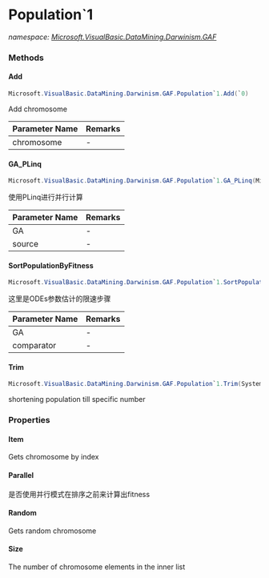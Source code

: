﻿# Population`1
_namespace: [Microsoft.VisualBasic.DataMining.Darwinism.GAF](./index.md)_





### Methods

#### Add
```csharp
Microsoft.VisualBasic.DataMining.Darwinism.GAF.Population`1.Add(`0)
```
Add chromosome

|Parameter Name|Remarks|
|--------------|-------|
|chromosome|-|


#### GA_PLinq
```csharp
Microsoft.VisualBasic.DataMining.Darwinism.GAF.Population`1.GA_PLinq(Microsoft.VisualBasic.DataMining.Darwinism.GAF.GeneticAlgorithm{`0},Microsoft.VisualBasic.ComponentModel.DataSourceModel.NamedValue{`0}[])
```
使用PLinq进行并行计算

|Parameter Name|Remarks|
|--------------|-------|
|GA|-|
|source|-|


#### SortPopulationByFitness
```csharp
Microsoft.VisualBasic.DataMining.Darwinism.GAF.Population`1.SortPopulationByFitness(Microsoft.VisualBasic.DataMining.Darwinism.GAF.GeneticAlgorithm{`0},Microsoft.VisualBasic.DataMining.Darwinism.GAF.Helper.ChromosomesComparator{`0})
```
这里是ODEs参数估计的限速步骤

|Parameter Name|Remarks|
|--------------|-------|
|GA|-|
|comparator|-|


#### Trim
```csharp
Microsoft.VisualBasic.DataMining.Darwinism.GAF.Population`1.Trim(System.Int32)
```
shortening population till specific number


### Properties

#### Item
Gets chromosome by index
#### Parallel
是否使用并行模式在排序之前来计算出fitness
#### Random
Gets random chromosome
#### Size
The number of chromosome elements in the inner list
